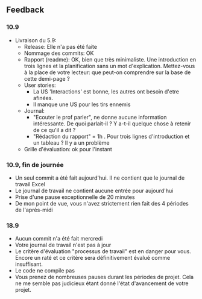 ## Feedback

### 10.9

- Livraison du 5.9:
  - Release: Elle n'a pas été faite
  - Nommage des commits: OK
  - Rapport (readme): OK, bien que très minimaliste. Une introduction en trois lignes et la planification sans un mot d'explication. Mettez-vous à la place de votre lecteur: que peut-on comprendre sur la base de cette demi-page ?
  - User stories:
    - La US 'Interactions' est bonne, les autres ont besoin d'etre afinées.
    - Il manque une US pour les tirs ennemis
  - Journal:
    - "Ecouter le prof parler", ne donne aucune information intéressante. De quoi parlait-il ? Y a-t-il quelque chose à retenir de ce qu'il a dit ?
    - "Rédaction du rapport" = 1h . Pour trois lignes d'introduction et un tableau ? Il y a un problème
  - Grille d'évaluation: ok pour l'instant

### 10.9, fin de journée

- Un seul commit a été fait aujourd'hui. Il ne contient que le journal de travail Excel
- Le journal de travail ne contient aucune entrée pour aujourd'hui
- Prise d'une pause exceptionnelle de 20 minutes
- De mon point de vue, vous n'avez strictement rien fait des 4 périodes de l'après-midi

### 18.9

- Aucun commit n'a été fait mercredi
- Votre journal de travail n'est pas à jour
- Le critère d'évaluation "processus de travail" est en danger pour vous. Encore un raté et ce critère sera définitivement évalué comme insuffisant.
- Le code ne compile pas
- Vous prenez de nombreuses pauses durant les périodes de projet. Cela ne me semble pas judicieux étant donné l'état d'avancement de votre projet.
